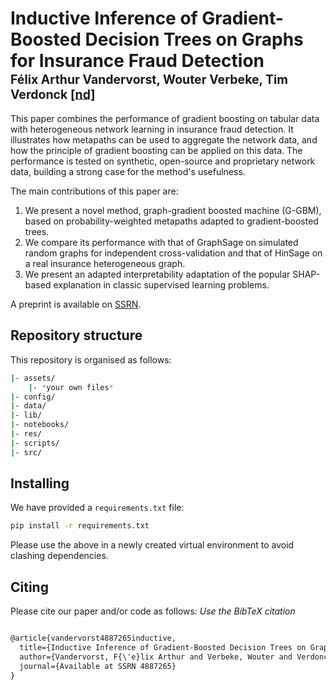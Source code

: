 # Inductive Inference of Gradient-Boosted Decision Trees on Graphs for Insurance Fraud Detection </br><sub><sub>Félix Arthur Vandervorst, Wouter Verbeke, Tim Verdonck [[nd]](https://papers.ssrn.com/sol3/papers.cfm?abstract_id=4887265)</sub></sub>
This paper combines the performance of gradient boosting on tabular data with heterogeneous network learning in insurance fraud detection. It illustrates how metapaths can be used to aggregate the network data, and how the principle of gradient boosting can be applied on this data. The performance is tested on synthetic, open-source and proprietary network data, building a strong case for the method's usefulness. 

The main contributions of this paper are:
1) We present a novel method, graph-gradient boosted machine (G-GBM), based on probability-weighted metapaths
adapted to gradient-boosted trees.
2) We compare its performance with that of GraphSage on simulated random graphs for independent
cross-validation and that of HinSage on a real insurance heterogeneous graph.
3) We present an adapted interpretability adaptation of the popular SHAP-based explanation in classic supervised learning problems.

A preprint is available on [SSRN](https://papers.ssrn.com/sol3/papers.cfm?abstract_id=4887265). 

## Repository structure
This repository is organised as follows:
```bash
|- assets/
    |- *your own files*
|- config/
|- data/
|- lib/
|- notebooks/
|- res/
|- scripts/
|- src/
```

## Installing
We have provided a `requirements.txt` file:
```bash
pip install -r requirements.txt
```
Please use the above in a newly created virtual environment to avoid clashing dependencies.

## Citing
Please cite our paper and/or code as follows:
*Use the BibTeX citation*

```tex

@article{vandervorst4887265inductive,
  title={Inductive Inference of Gradient-Boosted Decision Trees on Graphs for Insurance Fraud Detection},
  author={Vandervorst, F{\'e}lix Arthur and Verbeke, Wouter and Verdonck, Tim},
  journal={Available at SSRN 4887265}
}

```
